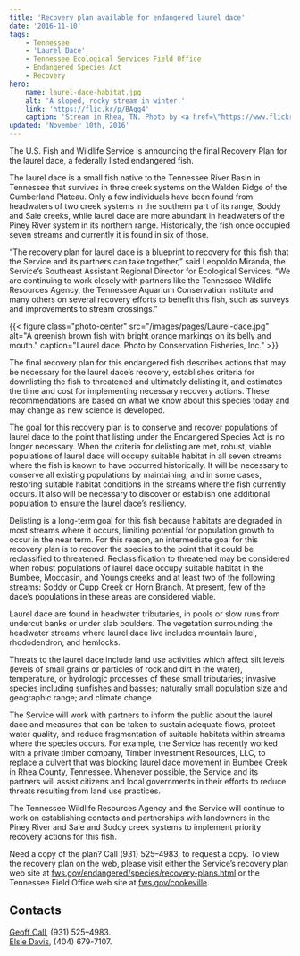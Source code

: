 ```yaml
---
title: 'Recovery plan available for endangered laurel dace'
date: '2016-11-10'
tags:
    - Tennessee
    - 'Laurel Dace'
    - Tennessee Ecological Services Field Office
    - Endangered Species Act
    - Recovery
hero:
    name: laurel-dace-habitat.jpg
    alt: 'A sloped, rocky stream in winter.'
    link: 'https://flic.kr/p/BAqg4'
    caption: 'Stream in Rhea, TN. Photo by <a href=\"https://www.flickr.com/photos/79666107@N00/\">Chris Morris</a> <a href=\"https://creativecommons.org/licenses/by/2.0/\">CC BY 2.0.</a>'
updated: 'November 10th, 2016'
---
```


The U.S. Fish and Wildlife Service is announcing the final Recovery Plan for the laurel dace, a federally listed endangered fish.

The laurel dace is a small fish native to the Tennessee River Basin in Tennessee that survives in three creek systems on the Walden Ridge of the Cumberland Plateau. Only a few individuals have been found from headwaters of two creek systems in the southern part of its range, Soddy and Sale creeks, while laurel dace are more abundant in headwaters of the Piney River system in its northern range. Historically, the fish once occupied seven streams and currently it is found in six of those.

“The recovery plan for laurel dace is a blueprint to recovery for this fish that the Service and its partners can take together,” said Leopoldo Miranda, the Service’s Southeast Assistant Regional Director for Ecological Services. “We are continuing to work closely with partners like the Tennessee Wildlife Resources Agency, the Tennessee Aquarium Conservation Institute and many others on several recovery efforts to benefit this fish, such as surveys and improvements to stream crossings.”

{{< figure class="photo-center" src="/images/pages/Laurel-dace.jpg" alt="A greenish brown fish with bright orange markings on its belly and mouth." caption="Laurel dace. Photo by Conservation Fisheries, Inc." >}}

The final recovery plan for this endangered fish describes actions that may be necessary for the laurel dace’s recovery, establishes criteria for downlisting the fish to threatened and ultimately delisting it, and estimates the time and cost for implementing necessary recovery actions. These recommendations are based on what we know about this species today and may change as new science is developed.

The goal for this recovery plan is to conserve and recover populations of laurel dace to the point that listing under the Endangered Species Act is no longer necessary. When the criteria for delisting are met, robust, viable populations of laurel dace will occupy suitable habitat in all seven streams where the fish is known to have occurred historically. It will be necessary to conserve all existing populations by maintaining, and in some cases, restoring suitable habitat conditions in the streams where the fish currently occurs. It also will be necessary to discover or establish one additional population to ensure the laurel dace’s resiliency.

Delisting is a long-term goal for this fish because habitats are degraded in most streams where it occurs, limiting potential for population growth to occur in the near term. For this reason, an intermediate goal for this recovery plan is to recover the species to the point that it could be reclassified to threatened. Reclassification to threatened may be considered when robust populations of laurel dace occupy suitable habitat in the Bumbee, Moccasin, and Youngs creeks and at least two of the following streams: Soddy or Cupp Creek or Horn Branch. At present, few of the dace’s populations in these areas are considered viable.

Laurel dace are found in headwater tributaries, in pools or slow runs from undercut banks or under slab boulders. The vegetation surrounding the headwater streams where laurel dace live includes mountain laurel, rhododendron, and hemlocks.

Threats to the laurel dace include land use activities which affect silt levels (levels of small grains or particles of rock and dirt in the water), temperature, or hydrologic processes of these small tributaries; invasive species including sunfishes and basses; naturally small population size and geographic range; and climate change.

The Service will work with partners to inform the public about the laurel dace and measures that can be taken to sustain adequate flows, protect water quality, and reduce fragmentation of suitable habitats within streams where the species occurs. For example, the Service has recently worked with a private timber company, Timber Investment Resources, LLC, to replace a culvert that was blocking laurel dace movement in Bumbee Creek in Rhea County, Tennessee. Whenever possible, the Service and its partners will assist citizens and local governments in their efforts to reduce threats resulting from land use practices.

The Tennessee Wildlife Resources Agency and the Service will continue to work on establishing contacts and partnerships with landowners in the Piney River and Sale and Soddy creek systems to implement priority recovery actions for this fish.

Need a copy of the plan? Call (931) 525–4983, to request a copy. To view the recovery plan on the web, please visit either the Service’s recovery plan web site at [fws.gov/endangered/species/recovery-plans.html](https://www.fws.gov/endangered/species/recovery-plans.html) or the Tennessee Field Office web site at [fws.gov/cookeville](https://www.fws.gov/cookeville).

## Contacts

[Geoff Call](mailto:Geoff_Call@fws.gov?subject=Re+Recovery+Plan+Available+for+Endangered+Laurel+Dace), (931) 525–4983.  
[Elsie Davis](mailto:Elsie_Davis@fws.gov?subject=Re+Recovery+Plan+Available+for+Endangered+Laurel+Dace), (404) 679-7107.

